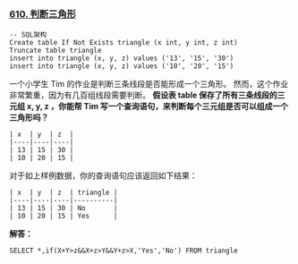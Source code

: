 ### [610. 判断三角形](https://leetcode-cn.com/problems/triangle-judgement/)
``` mysql
-- SQL架构
Create table If Not Exists triangle (x int, y int, z int)
Truncate table triangle
insert into triangle (x, y, z) values ('13', '15', '30')
insert into triangle (x, y, z) values ('10', '20', '15')
```
一个小学生 Tim 的作业是判断三条线段是否能形成一个三角形。
然而，这个作业非常繁重，因为有几百组线段需要判断。
**假设表 table 保存了所有三条线段的三元组 x, y, z ，你能帮 Tim 写一个查询语句，来判断每个三元组是否可以组成一个三角形吗？**
``` mysql
| x  | y  | z  |
|----|----|----|
| 13 | 15 | 30 |
| 10 | 20 | 15 |
```
对于如上样例数据，你的查询语句应该返回如下结果：
``` mysql
| x  | y  | z  | triangle |
|----|----|----|----------|
| 13 | 15 | 30 | No       |
| 10 | 20 | 15 | Yes      |
```
**解答：**
``` mysql
SELECT *,if(X+Y>z&&X+z>Y&&Y+z>X,'Yes','No') FROM triangle 
```